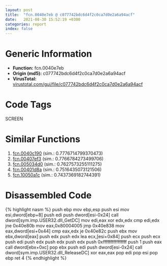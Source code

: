 ```yaml
---
layout: post
title:  "fcn.0040e7eb @ c077742bdc6d4f2c0ca7d0e2a6a94acf"
date:   2021-08-30 15:52:19 +0300
categories: report
index: false
---
```


# Generic Information
- **Function:** fcn.0040e7eb
- **Origin (md5):** c077742bdc6d4f2c0ca7d0e2a6a94acf
- **VirusTotal:** [virustotal.com/gui/file/c077742bdc6d4f2c0ca7d0e2a6a94acf][virustotal_ref]

# Code Tags
<span class="tag" id="SCREEN">SCREEN</span>


# Similar Functions

1. [fcn.0040c190][similar_1_ref] (sim.: 0.7776714799370473)
2. [fcn.00407ef3][similar_2_ref] (sim.: 0.7766784273499706)
3. [fcn.005034d0][similar_3_ref] (sim.: 0.7627573255111275)
4. [fcn.00401d8a][similar_4_ref] (sim.: 0.7516435073121506)
5. [fcn.10050a1c][similar_5_ref] (sim.: 0.7437369182744391)


# Disassembled Code

{% highlight nasm %}
push ebp
mov ebp,esp
push esi
mov esi,dword[ebp+8]
push edi
push dword[esi-0x24]
call dword[sym.imp.USER32.dll_GetDC]
mov edi,eax
xor edx,edx
cmp edi,edx
jne 0x40e80b
mov eax,0x80004005
jmp 0x40e838
mov eax,dword[esi+0x44]
cmp eax,edx
je 0x40e82c
push ebx
mov ebx,dword[eax]
push edx
push edx
lea ecx,[esi+0x84]
push ecx
push ecx
push edi
push edx
push edx
push edx
push 0xffffffffffffffff
push 1
push eax
call dword[ebx+0xc]
pop ebx
push edi
push dword[esi-0x24]
call dword[sym.imp.USER32.dll_ReleaseDC]
xor eax,eax
pop edi
pop esi
pop ebp
ret 4
{% endhighlight %}


[similar_1_ref]: /report/fcn.0040c190@ba86269e5231930ee4def4088ddb8d19
[similar_2_ref]: /report/fcn.00407ef3@35bedc5498306afe90b32d21d460d74f
[similar_3_ref]: /report/fcn.005034d0@c60344b51fa39a329b92557d24ff7670
[similar_4_ref]: /report/fcn.00401d8a@f40e41234bc244856083b8839ad797e1
[similar_5_ref]: /report/fcn.10050a1c@e5d49e0823e602f2ee948ac39d32c1eb
[virustotal_ref]: https://www.virustotal.com/gui/file/c077742bdc6d4f2c0ca7d0e2a6a94acf